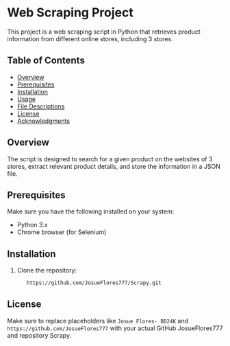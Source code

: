 # Web Scraping Project

This project is a web scraping script in Python that retrieves product information from different online stores, including 3 stores.

## Table of Contents

- [Overview](#overview)
- [Prerequisites](#prerequisites)
- [Installation](#installation)
- [Usage](#usage)
- [File Descriptions](#file-descriptions)
- [License](#license)
- [Acknowledgments](#acknowledgments)

## Overview

The script is designed to search for a given product on the websites of  3 stores, extract relevant product details, and store the information in a JSON file.

## Prerequisites

Make sure you have the following installed on your system:

- Python 3.x
- Chrome browser (for Selenium)

## Installation

1. Clone the repository:

   ```bash
      https://github.com/JosueFlores777/Scrapy.git

## License
Make sure to replace placeholders like `Josue Flores- BD24K` and `https://github.com/JosueFlores777` with your actual GitHub JosueFlores777 and repository Scrapy. 

